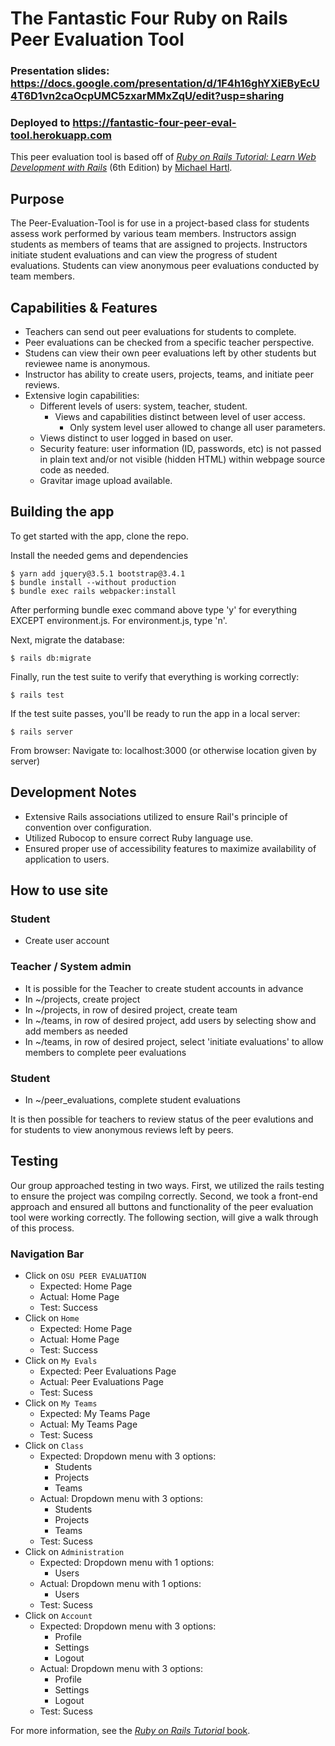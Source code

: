 # The Fantastic Four Ruby on Rails Peer Evaluation Tool 
### Presentation slides: https://docs.google.com/presentation/d/1F4h16ghYXiEByEcU4T6D1vn2caOcpUMC5zxarMMxZqU/edit?usp=sharing
### Deployed to https://fantastic-four-peer-eval-tool.herokuapp.com

This peer evaluation tool is based off of
[*Ruby on Rails Tutorial:
Learn Web Development with Rails*](https://www.railstutorial.org/)
(6th Edition)
by [Michael Hartl](https://www.michaelhartl.com/).

## Purpose

The Peer-Evaluation-Tool is for use in a project-based class for students assess work performed by various team members. Instructors assign students as members of teams that are assigned to projects. Instructors initiate student evaluations and can view the progress of student evaluations. Students can view anonymous peer evaluations conducted by team members.

## Capabilities & Features
 * Teachers can send out peer evaluations for students to complete.
 * Peer evaluations can be checked from a specific teacher perspective.
 * Studens can view their own peer evaluations left by other students but reviewee name is anonymous.
 * Instructor has ability to create users, projects, teams, and initiate peer reviews.
 * Extensive login capabilities:
    * Different levels of users: system, teacher, student.
        * Views and capabilities distinct between level of user access.
            * Only system level user allowed to change all user parameters.
    * Views distinct to user logged in based on user.
    * Security feature: user information (ID, passwords, etc) is not passed in plain text and/or not visible (hidden HTML) within webpage source code as needed.
    * Gravitar image upload available.


## Building the app

To get started with the app, clone the repo.

Install the needed gems and dependencies
```
$ yarn add jquery@3.5.1 bootstrap@3.4.1
$ bundle install --without production
$ bundle exec rails webpacker:install
```

After performing bundle exec command above type 'y' for everything EXCEPT environment.js. For environment.js, type 'n'.

Next, migrate the database:
```
$ rails db:migrate
```

Finally, run the test suite to verify that everything is working correctly:

```
$ rails test
```

If the test suite passes, you'll be ready to run the app in a local server:

```
$ rails server
```

From browser: Navigate to: localhost:3000 (or otherwise location given by server)

## Development Notes
 * Extensive Rails associations utilized to ensure Rail's principle of convention over configuration.
 * Utilized Rubocop to ensure correct Ruby language use.
 * Ensured proper use of accessibility features to maximize availability of application to users.

## How to use site
### Student
* Create user account

### Teacher / System admin
* It is possible for the Teacher to create student accounts in advance
* In ~/projects, create project
* In ~/projects, in row of desired project, create team
* In ~/teams, in row of desired project, add users by selecting show and add members as needed
* In ~/teams, in row of desired project, select 'initiate evaluations' to allow members to complete peer evaluations

### Student
* In ~/peer_evaluations, complete student evaluations

It is then possible for teachers to review status of the peer evalutions and for students to view anonymous reviews left by peers.

## Testing

Our group approached testing in two ways. First, we utilized the rails testing to ensure the project was compilng correctly. Second, we took a front-end approach and ensured all buttons and functionality of the peer evaluation tool were working correctly. The following section, will give a walk through of this process.

### Navigation Bar

* Click on `OSU PEER EVALUATION`
    * Expected: Home Page
    * Actual: Home Page
    * Test: Success
* Click on `Home` 
    * Expected: Home Page
    * Actual: Home Page
    * Test: Success
* Click on `My Evals`
    * Expected: Peer Evaluations Page
    * Actual: Peer Evaluations Page
    * Test: Sucess
* Click on `My Teams`
    * Expected: My Teams Page
    * Actual: My Teams Page
    * Test: Sucess
* Click on `Class`
    * Expected: Dropdown menu with 3 options:
        * Students
        * Projects
        * Teams 
    * Actual: Dropdown menu with 3 options:
        * Students
        * Projects
        * Teams 
    * Test: Sucess
* Click on `Administration`
    * Expected: Dropdown menu with 1 options:
        * Users 
    * Actual: Dropdown menu with 1 options:
        * Users
    * Test: Sucess
* Click on `Account`
    * Expected: Dropdown menu with 3 options:
        * Profile
        * Settings
        * Logout 
    * Actual: Dropdown menu with 3 options:
        * Profile
        * Settings
        * Logout 
    * Test: Sucess


For more information, see the
[*Ruby on Rails Tutorial* book](https://www.railstutorial.org/book).
